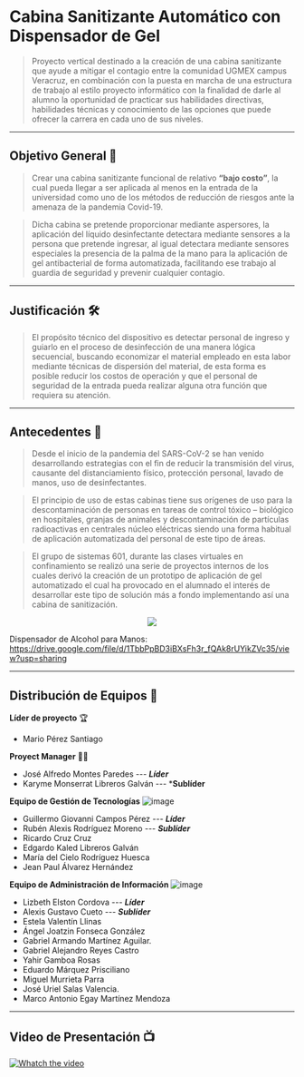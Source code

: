 # Cabina Sanitizante Automático con Dispensador de Gel

> Proyecto vertical destinado a la creación de una cabina sanitizante que ayude a mitigar el contagio entre la comunidad UGMEX campus Veracruz, en combinación con la puesta en marcha de una estructura de trabajo al estilo proyecto informático con la finalidad de darle al alumno la oportunidad de practicar sus habilidades directivas, habilidades técnicas y conocimiento de las opciones que puede ofrecer la carrera en cada uno de sus niveles.

---
## Objetivo General 🎯
> Crear una cabina sanitizante funcional de relativo **“bajo costo”**, la cual pueda llegar a ser aplicada al menos en la entrada de la universidad como uno de los métodos de reducción de riesgos ante la amenaza de la pandemia Covid-19.

> Dicha cabina se pretende proporcionar mediante aspersores, la aplicación del líquido desinfectante detectara mediante sensores a la persona que pretende ingresar, al igual detectara mediante sensores especiales la presencia de la palma de la mano para la aplicación de gel antibacterial de forma automatizada, facilitando ese trabajo al guardia de seguridad y prevenir cualquier contagio.

---
## Justificación 🛠 
> El propósito técnico del dispositivo es detectar personal de ingreso y guiarlo en el proceso de desinfección de una manera lógica secuencial, buscando economizar el material empleado en esta labor mediante técnicas de dispersión del material, de esta forma es posible reducir los costos de operación y que el personal de seguridad de la entrada pueda realizar alguna otra función que requiera su atención.
  
---

## Antecedentes 📜
> Desde el inicio de la pandemia del SARS-CoV-2 se han venido desarrollando estrategias con el fin de reducir la transmisión del virus, causante del distanciamiento físico, protección personal, lavado de manos, uso de desinfectantes.

> El principio de uso de estas cabinas tiene sus orígenes de uso para la descontaminación de personas en tareas de control tóxico – biológico en hospitales, granjas de animales y descontaminación de partículas radioactivas en centrales núcleo eléctricas siendo una forma habitual de aplicación automatizada del personal de este tipo de áreas.

> El grupo de sistemas 601, durante las clases virtuales en confinamiento se realizó una serie de proyectos internos de los cuales derivó la creación de un prototipo de aplicación de gel automatizado el cual ha provocado en el alumnado el interés de desarrollar este tipo de solución más a fondo implementando así una cabina de sanitización.

<p align="center">
  <img src="https://user-images.githubusercontent.com/91045702/148352351-5ae639aa-709b-4906-9771-4f1a435af820.jpeg" />
  </p>
 
 Dispensador de Alcohol para Manos: https://drive.google.com/file/d/1TbbPpBD3iBXsFh3r_fQAk8rUYikZVc35/view?usp=sharing


 ---
 ## Distribución de Equipos 📅
 
**Líder de proyecto** 🏆
- Mario Pérez Santiago

**Proyect Manager** 👨‍💻
- José Alfredo Montes Paredes --- ***Líder***
- Karyme Monserrat Libreros Galván --- ***Sublíder**

**Equipo de Gestión de Tecnologías**  ![image](https://user-images.githubusercontent.com/91045702/143323509-ec854cc9-ef5e-455c-8a0d-2e0ffdc3e25b.png)
- Guillermo Giovanni Campos Pérez --- ***Líder***
- Rubén Alexis Rodríguez Moreno --- ***Sublíder***
- Ricardo Cruz Cruz
- Edgardo Kaled Libreros Galván
- María del Cielo Rodríguez Huesca
- Jean Paul Álvarez Hernández

**Equipo de Administración de Información** ![image](https://user-images.githubusercontent.com/91045702/143323651-4116c655-e73c-4663-b9d1-b85d1c030cac.png)
- Lizbeth Elston Cordova --- ***Líder***
- Alexis Gustavo Cueto --- ***Sublíder***
- Estela Valentín Llinas
- Ángel Joatzin Fonseca González
- Gabriel Armando Martínez Aguilar.
- Gabriel Alejandro Reyes Castro
- Yahir Gamboa Rosas
- Eduardo Márquez Prisciliano
- Miguel Murrieta Parra
- José Uriel Salas Valencia.
- Marco Antonio Egay Martínez Mendoza

---
## Video de Presentación 📺 

[![Whatch the video](https://user-images.githubusercontent.com/91045702/143198219-1225fa21-8c13-4241-86e1-bc576c328eb5.PNG)](https://drive.google.com/file/d/1WxEyeIh8FiGWC89cCVfUq0ZlsN3E9jBh/view?usp=sharing)
















